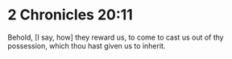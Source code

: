 # 2 Chronicles 20:11

Behold, [I say, how] they reward us, to come to cast us out of thy possession, which thou hast given us to inherit.